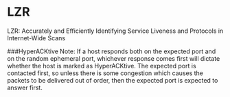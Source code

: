 # LZR
LZR: Accurately and Efficiently Identifying Service Liveness and Protocols in Internet-Wide Scans

###HyperACKtive
Note: If a host responds both on the expected port and on the random ephemeral port, whichever response comes first will dictate whether the host is marked as HyperACKtive. The expected port is contacted first, so unless there is some congestion which causes the packets to be delivered out of order, then the expected port is expected to answer first.  
